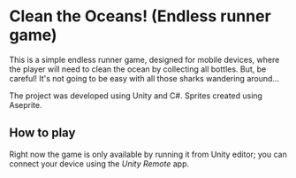 # Clean the Oceans! (Endless runner game)

This is a simple endless runner game, designed for mobile devices, where the player will need to clean the ocean by collecting all bottles. But, be careful! It's not going to be easy with all those sharks wandering around...

The project was developed using Unity and C#. Sprites created using Aseprite.

## How to play

Right now the game is only available by running it from Unity editor; you can connect your device using the *Unity Remote* app.
